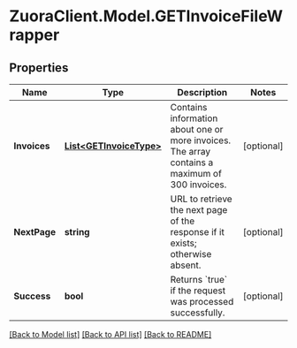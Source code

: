 # ZuoraClient.Model.GETInvoiceFileWrapper

## Properties

Name | Type | Description | Notes
------------ | ------------- | ------------- | -------------
**Invoices** | [**List&lt;GETInvoiceType&gt;**](GETInvoiceType.md) | Contains information about one or more invoices. The array contains a maximum of 300 invoices.  | [optional] 
**NextPage** | **string** | URL to retrieve the next page of the response if it exists; otherwise absent.  | [optional] 
**Success** | **bool** | Returns &#x60;true&#x60; if the request was processed successfully.  | [optional] 

[[Back to Model list]](../README.md#documentation-for-models) [[Back to API list]](../README.md#documentation-for-api-endpoints) [[Back to README]](../README.md)

